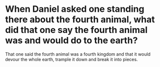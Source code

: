 # When Daniel asked one standing there about the fourth animal, what did that one say the fourth animal was and would do to the earth?

That one said the fourth animal was a fourth kingdom and that it would devour the whole earth, trample it down and break it into pieces.
